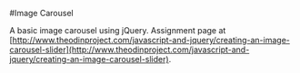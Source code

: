 #Image Carousel

A basic image carousel using jQuery. Assignment page at [http://www.theodinproject.com/javascript-and-jquery/creating-an-image-carousel-slider](http://www.theodinproject.com/javascript-and-jquery/creating-an-image-carousel-slider).
